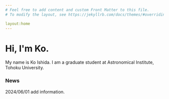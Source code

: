 ```yaml
---
# Feel free to add content and custom Front Matter to this file.
# To modify the layout, see https://jekyllrb.com/docs/themes/#overriding-theme-defaults

layout:home
---
```

  # Hi, I'm Ko.
 
  My name is Ko Ishida. I am a graduate student at Astronomical Institute, Tohoku University.


  ### News
  2024/06/01 add information.
